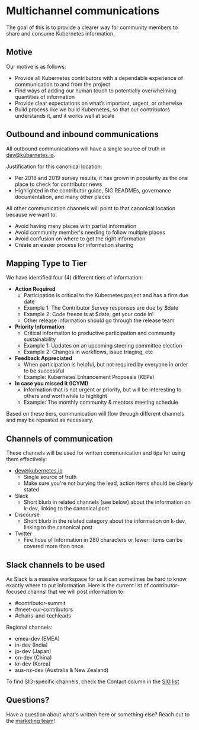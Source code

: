 # Multichannel communications

The goal of this is to provide a clearer way for community members to share and consume Kubernetes information.

## Motive

Our motive is as follows:

* Provide all Kubernetes contributors with a dependable experience of communication to and from the project
* Find ways of adding our human touch to potentially overwhelming quantities of information
* Provide clear expectations on what’s important, urgent, or otherwise
* Build process like we build Kubernetes, so that our contributors understands it, and it works well at scale

## Outbound and inbound communications

All outbound communications will have a single source of truth in dev@kubernetes.io.

Justification for this canonical location:

* Per 2018 and 2019 survey results, it has grown in popularity as the one place to check for contributor news
* Highlighted in the contributor guide, SIG READMEs, governance documentation, and many other places

All other communication channels will point to that canonical location because we want to:

* Avoid having many places with partial information
* Avoid community member's needing to follow multiple places
* Avoid confusion on where to get the right information
* Create an easier process for information sharing

## Mapping Type to Tier

We have identified four (4) different tiers of information:

* **Action Required**
  * Participation is critical to the Kubernetes project and has a firm due date
  * Example 1: The Contributor Survey responses are due by $date
  * Example 2: Code freeze is at $date, get your code in!
  * Other release information should go through the release team
* **Priority Information**
  * Critical information to productive participation and community sustainability
  * Example 1: Updates on an upcoming steering committee election
  * Example 2: Changes in workflows, issue triaging, etc
* **Feedback Appreciated**
  * When participation is helpful, but not required by everyone in order to be successful
  * Example: Kubernetes Enhancement Proposals (KEPs)
* **In case you missed it (ICYMI)**
  * Information that is not urgent or priority, but will be interesting to others and worthwhile to highlight
  * Example: The monthly community & mentors meeting schedule

Based on these tiers, communication will flow through different channels and may be repeated as necessary.

## Channels of communication

These channels will be used for written communication and tips for using them effectively:

* dev@kubernetes.io
  * Single source of truth
  * Make sure you're not burying the lead, action items should be clearly stated
* Slack
  * Short blurb in related channels (see below) about the information on k-dev, linking to the canonical post
* Discourse
  * Short blurb in the related category about the information on k-dev, linking to the canonical post
* Twitter
  * Fire hose of information in 280 characters or fewer; items can be covered more than once

## Slack channels to be used

As Slack is a massive workspace for us it can sometimes be hard to know exactly where to put information. Here is the current list of contributor-focused channsl that we will post information to:

* #contributor-summit
* #meet-our-contributors
* #chairs-and-techleads

Regional channels:

* emea-dev (EMEA)
* in-dev (India)
* jp-dev (Japan)
* cn-dev (China)
* kr-dev (Korea)
* aus-nz-dev (Australia & New Zealand)

To find SIG-specific channels, check the Contact column in the [SIG list](https://github.com/kubernetes/community/blob/master/sig-list.md)

## Questions?

Have a question about what's written here or something else? Reach out to the [marketing team](README.md)!
